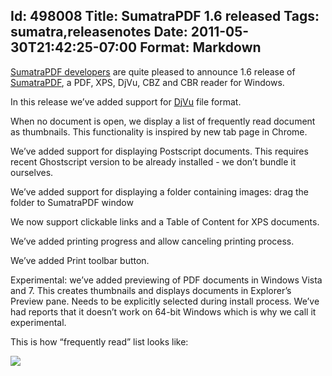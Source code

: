 Id: 498008
Title: SumatraPDF 1.6 released
Tags: sumatra,releasenotes
Date: 2011-05-30T21:42:25-07:00
Format: Markdown
--------------
[SumatraPDF developers](http://www.ohloh.net/p/4623/contributors) are
quite pleased to announce 1.6 release of
[SumatraPDF](http://blog.kowalczyk.info/software/sumatrapdf), a PDF,
XPS, DjVu, CBZ and CBR reader for Windows.

In this release we’ve added support for [DjVu](http://djvu.org/) file
format.

When no document is open, we display a list of frequently read document
as thumbnails. This functionality is inspired by new tab page in Chrome.

We’ve added support for displaying Postscript documents. This requires
recent Ghostscript version to be already installed - we don’t bundle it
ourselves.

We’ve added support for displaying a folder containing images: drag the
folder to SumatraPDF window

We now support clickable links and a Table of Content for XPS documents.

We’ve added printing progress and allow canceling printing process.

We’ve added Print toolbar button.

Experimental: we’ve added previewing of PDF documents in Windows Vista
and 7. This creates thumbnails and displays documents in Explorer’s
Preview pane. Needs to be explicitly selected during install process.
We’ve had reports that it doesn’t work on 64-bit Windows which is why we
call it experimental.

This is how “frequently read” list looks like:

![](=//kjkpub.s3.amazonaws.com/blog/sumatra/sum-shot-03-small.png)
